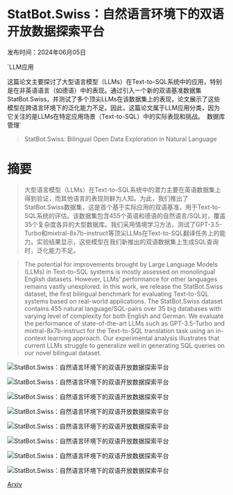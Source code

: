 # StatBot.Swiss：自然语言环境下的双语开放数据探索平台

发布时间：2024年06月05日

`LLM应用

这篇论文主要探讨了大型语言模型（LLMs）在Text-to-SQL系统中的应用，特别是在非英语语言（如德语）中的表现。通过引入一个新的双语基准数据集StatBot.Swiss，并测试了多个顶尖LLMs在该数据集上的表现，论文展示了这些模型在跨语言环境下的泛化能力不足。因此，这篇论文属于LLM应用分类，因为它关注的是LLMs在特定应用场景（Text-to-SQL）中的实际表现和挑战。` `数据库管理`

> StatBot.Swiss: Bilingual Open Data Exploration in Natural Language

# 摘要

> 大型语言模型（LLMs）在Text-to-SQL系统中的潜力主要在英语数据集上得到验证，而其他语言的表现则鲜为人知。为此，我们推出了StatBot.Swiss数据集，这是首个基于实际应用的双语基准，用于Text-to-SQL系统的评估。该数据集包含455个英语和德语的自然语言/SQL对，覆盖35个复杂度各异的大型数据库。我们采用情境学习方法，测试了GPT-3.5-Turbo和mixtral-8x7b-instruct等顶尖LLMs在Text-to-SQL翻译任务上的能力。实验结果显示，这些模型在我们新推出的双语数据集上生成SQL查询时，泛化能力不足。

> The potential for improvements brought by Large Language Models (LLMs) in Text-to-SQL systems is mostly assessed on monolingual English datasets. However, LLMs' performance for other languages remains vastly unexplored. In this work, we release the StatBot.Swiss dataset, the first bilingual benchmark for evaluating Text-to-SQL systems based on real-world applications. The StatBot.Swiss dataset contains 455 natural language/SQL-pairs over 35 big databases with varying level of complexity for both English and German.
  We evaluate the performance of state-of-the-art LLMs such as GPT-3.5-Turbo and mixtral-8x7b-instruct for the Text-to-SQL translation task using an in-context learning approach. Our experimental analysis illustrates that current LLMs struggle to generalize well in generating SQL queries on our novel bilingual dataset.

![StatBot.Swiss：自然语言环境下的双语开放数据探索平台](../../../paper_images/2406.03170/x1.png)

![StatBot.Swiss：自然语言环境下的双语开放数据探索平台](../../../paper_images/2406.03170/x2.png)

![StatBot.Swiss：自然语言环境下的双语开放数据探索平台](../../../paper_images/2406.03170/means_by_zero-few.png)

![StatBot.Swiss：自然语言环境下的双语开放数据探索平台](../../../paper_images/2406.03170/means_by_lang-HEA.png)

![StatBot.Swiss：自然语言环境下的双语开放数据探索平台](../../../paper_images/2406.03170/means_by_lang-hardness.png)

![StatBot.Swiss：自然语言环境下的双语开放数据探索平台](../../../paper_images/2406.03170/x3.png)

![StatBot.Swiss：自然语言环境下的双语开放数据探索平台](../../../paper_images/2406.03170/x4.png)

![StatBot.Swiss：自然语言环境下的双语开放数据探索平台](../../../paper_images/2406.03170/x5.png)

[Arxiv](https://arxiv.org/abs/2406.03170)